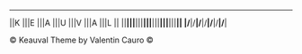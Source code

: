  ____ ____ ____ ____ ____ ____ ____ 
||K |||E |||A |||U |||V |||A |||L ||
||__|||__|||__|||__|||__|||__|||__||
|/__\|/__\|/__\|/__\|/__\|/__\|/__\|  

© Keauval Theme by Valentin Cauro ©